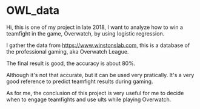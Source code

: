 # OWL_data

Hi, this is one of my project in late 2018, I want to analyze how to win a teamfight in the game, Overwatch, by using logistic regression.

I gather the data from https://www.winstonslab.com, this is a database of the professional gaming, 
aka Overwatch League.

The final result is good, the accuracy is about 80%.

Although it's not that accurate, but it can be used very pratically. It's a very good reference to predict teamfight results during gaming.

As for me, the conclusion of this project is very useful for me to decide when to engage teamfights and use ults while playing Overwatch.
